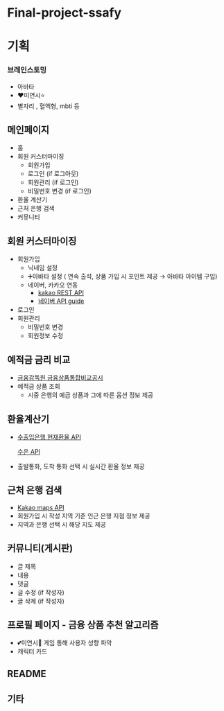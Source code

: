 # Final-project-ssafy

# 기획

### 브레인스토밍

- 아바타
- ❤️미연시⭐
- 별자리 , 혈액형, mbti 등

## 메인페이지

- 홈
- 회원 커스터마이징
    - 회원가입
    - 로그인 (if 로그아웃)
    - 회원관리 (if 로그인)
    - 비밀번호 변경 (if 로그인)
- 환율 계산기
- 근처 은행 검색
- 커뮤니티

## 회원 커스터마이징

- 회원가입
    - 닉네임 설정
    - ➕아바타 설정 ( 연속 출석, 상품 가입 시 포인트 제공 → 아바타 아이템 구입)
    - 네이버, 카카오 연동
        - [kakao REST API](https://developers.kakao.com/docs/latest/ko/kakaologin/rest-api)
        - [네이버 API guide](https://developers.naver.com/docs/common/openapiguide/apilist.md#%EB%A1%9C%EA%B7%B8%EC%9D%B8-%EB%B0%A9%EC%8B%9D-%EC%98%A4%ED%94%88-api)
- 로그인
- 회원관리
    - 비밀번호 변경
    - 회원정보 수정

## 예적금 금리 비교

- [금융감독원 금융상품통합비교공시](https://finlife.fss.or.kr/finlife/api/fdrmDpstApi/list.do?menuNo=700052)
- 예적금 상품 조회
    - 시중 은행의 예금 상품과 그에 따른 옵션 정보 제공

## 환율계산기

- [수출입은행 현재환율 API](https://www.koreaexim.go.kr/ir/HPHKIR020M01?apino=2&viewtype=C&searchselect=&searchword=)
    
    [수은 API](https://www.notion.so/API-13b27d277a9080f694acf43cb8c7dc43?pvs=21)
    
- 출발통화, 도착 통화 선택 시 실시간 환율 정보 제공

## 근처 은행 검색

- [Kakao maps API](https://apis.map.kakao.com/web/guide/)
- 회원가입 시 작성 지역 기준 인근 은행 지점 정보 제공
- 지역과 은행 선택 시 해당 지도 제공

## 커뮤니티(게시판)

- 글 제목
- 내용
- 댓글
- 글 수정 (if 작성자)
- 글 삭제 (if 작성자)

## 프로필 페이지 - 금융 상품 추천 알고리즘

- 💕미연시💞 게임 통해 사용자 성향 파악
- 캐릭터 카드

## README

## 기타